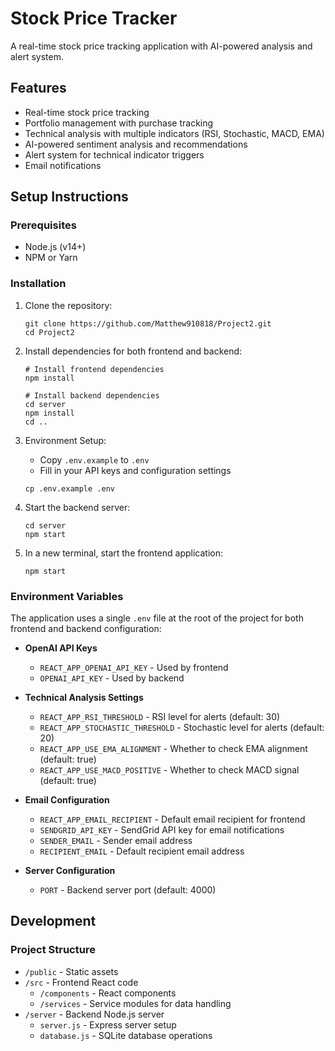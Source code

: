 # Stock Price Tracker

A real-time stock price tracking application with AI-powered analysis and alert system.

## Features

- Real-time stock price tracking
- Portfolio management with purchase tracking
- Technical analysis with multiple indicators (RSI, Stochastic, MACD, EMA)
- AI-powered sentiment analysis and recommendations
- Alert system for technical indicator triggers
- Email notifications

## Setup Instructions

### Prerequisites

- Node.js (v14+)
- NPM or Yarn

### Installation

1. Clone the repository:
   ```
   git clone https://github.com/Matthew910818/Project2.git
   cd Project2
   ```

2. Install dependencies for both frontend and backend:
   ```
   # Install frontend dependencies
   npm install
   
   # Install backend dependencies
   cd server
   npm install
   cd ..
   ```

3. Environment Setup:
   - Copy `.env.example` to `.env`
   - Fill in your API keys and configuration settings
   ```
   cp .env.example .env
   ```

4. Start the backend server:
   ```
   cd server
   npm start
   ```

5. In a new terminal, start the frontend application:
   ```
   npm start
   ```

### Environment Variables

The application uses a single `.env` file at the root of the project for both frontend and backend configuration:

- **OpenAI API Keys**
  - `REACT_APP_OPENAI_API_KEY` - Used by frontend
  - `OPENAI_API_KEY` - Used by backend

- **Technical Analysis Settings**
  - `REACT_APP_RSI_THRESHOLD` - RSI level for alerts (default: 30)
  - `REACT_APP_STOCHASTIC_THRESHOLD` - Stochastic level for alerts (default: 20)
  - `REACT_APP_USE_EMA_ALIGNMENT` - Whether to check EMA alignment (default: true)
  - `REACT_APP_USE_MACD_POSITIVE` - Whether to check MACD signal (default: true)

- **Email Configuration**
  - `REACT_APP_EMAIL_RECIPIENT` - Default email recipient for frontend
  - `SENDGRID_API_KEY` - SendGrid API key for email notifications
  - `SENDER_EMAIL` - Sender email address
  - `RECIPIENT_EMAIL` - Default recipient email address

- **Server Configuration**
  - `PORT` - Backend server port (default: 4000)

## Development

### Project Structure

- `/public` - Static assets
- `/src` - Frontend React code
  - `/components` - React components
  - `/services` - Service modules for data handling
- `/server` - Backend Node.js server
  - `server.js` - Express server setup
  - `database.js` - SQLite database operations
